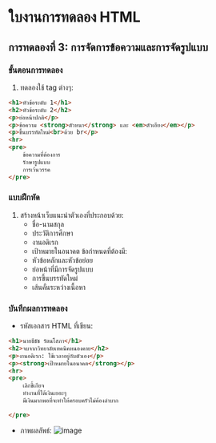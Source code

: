 # ใบงานการทดลอง HTML
 
## การทดลองที่ 3: การจัดการข้อความและการจัดรูปแบบ
### ขั้นตอนการทดลอง
1. ทดลองใช้ tag ต่างๆ:
```html
<h1>หัวข้อระดับ 1</h1>
<h2>หัวข้อระดับ 2</h2>
<p>ย่อหน้าปกติ</p>
<p>ข้อความ <strong>ตัวหนา</strong> และ <em>ตัวเอียง</em></p>
<p>ขึ้นบรรทัดใหม่<br>ด้วย br</p>
<hr>
<pre>
    ข้อความที่ต้องการ
    รักษารูปแบบ
    การเว้นวรรค
</pre>
```

### แบบฝึกหัด
1. สร้างหน้าเว็บแนะนำตัวเองที่ประกอบด้วย:
   - ชื่อ-นามสกุล
   - ประวัติการศึกษา
   - งานอดิเรก
   - เป้าหมายในอนาคต
 ข้อกำหนดที่ต้องมี:
   - หัวข้อหลักและหัวข้อย่อย
   - ย่อหน้าที่มีการจัดรูปแบบ
   - การขึ้นบรรทัดใหม่
   - เส้นคั่นระหว่างเนื้อหา
### บันทึกผลการทดลอง
- รหัสเอกสาร HTML ที่เขียน:
```html
<h1>นายธีธัช รัตนโสภา</h1>
<h2>จบจากวิทยาลัยเทคนิคหนองคาย</h2>
<p>งานอดิเรก: ใช้เวลาอยู่กับตัวเอง</p>
<p><strong>เป้าหมายในอนาคต</strong></p>
<hr>
<pre>
    เลิกขี้เกียจ
    ทำงานที่ได้เงินเยอะๆ
    มีเงินมากพอที่จะทำให้ครอบครัวไม่ค้องลำบาก

</pre>
```
- ภาพผลลัพธ์:
![image](https://github.com/user-attachments/assets/b6e75337-6b5b-469b-af8c-627f824a272c)



